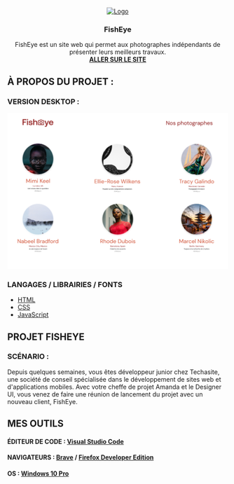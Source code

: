 <br>
<p align="center">
  <a href="https://laury-thiallier.github.io/LauryTHIALLIER_6_16122021/">
    <img src="assets/images/logo.png" alt="Logo" width="300" height="auto">
  </a>

  <h3 align="center">FishEye</h3>

  <p align="center">
    FishEye est un site web qui permet aux photographes indépendants de présenter leurs meilleurs travaux.
    <br>
    <a href="https://laury-thiallier.github.io/LauryTHIALLIER_6_16122021/"><strong>ALLER SUR LE SITE</strong></a>
  </p>

## À PROPOS DU PROJET :

### VERSION DESKTOP :
  <p align="center">
    <img src="assets/images/desktop.png" alt="Version Desktop">
  </p>


### LANGAGES / LIBRAIRIES / FONTS
* [HTML](https://github.com/Laury-THIALLIER/LauryTHIALLIER_6_16122021/search?l=html)
* [CSS](https://github.com/Laury-THIALLIER/LauryTHIALLIER_6_16122021/search?l=CSS)
* [JavaScript](https://github.com/Laury-THIALLIER/LauryTHIALLIER_6_16122021/search?l=javascript)


## PROJET FISHEYE

### SCÉNARIO :

Depuis quelques semaines, vous êtes développeur junior chez Techasite, une société de conseil spécialisée dans le développement de sites web et d'applications mobiles. Avec votre cheffe de projet Amanda et le Designer UI, vous venez de faire une réunion de lancement du projet avec un nouveau client, FishEye.

## MES OUTILS

#### ÉDITEUR DE CODE : [Visual Studio Code](https://code.visualstudio.com/)
#### NAVIGATEURS : [Brave](https://brave.com/fr/) / [Firefox Developer Edition](https://www.mozilla.org/fr/firefox/developer/)
#### OS : [Windows 10 Pro](https://www.microsoft.com/fr-fr/p/windows-10-pro/df77x4d43rkt?rtc=1&activetab=pivot:overviewtab)